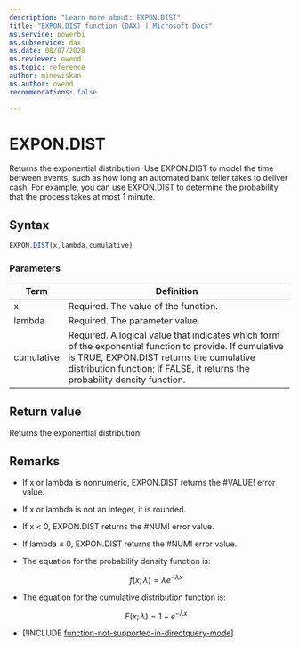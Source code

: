 ```yaml
---
description: "Learn more about: EXPON.DIST"
title: "EXPON.DIST function (DAX) | Microsoft Docs"
ms.service: powerbi 
ms.subservice: dax 
ms.date: 08/07/2020
ms.reviewer: owend
ms.topic: reference
author: minewiskan
ms.author: owend 
recommendations: false

---
```

# EXPON.DIST

Returns the exponential distribution. Use EXPON.DIST to model the time between events, such as how long an automated bank teller takes to deliver cash. For example, you can use EXPON.DIST to determine the probability that the process takes at most 1 minute.  
  
## Syntax  
  
```js
EXPON.DIST(x,lambda,cumulative)  
```
  
### Parameters  
  
|Term|Definition|  
|--------|--------------|  
|x|Required. The value of the function.|  
|lambda|Required. The parameter value.|  
|cumulative|Required. A logical value that indicates which form of the exponential function to provide. If cumulative is TRUE, EXPON.DIST returns the cumulative distribution function; if FALSE, it returns the probability density function.|  
  
## Return value

Returns the exponential distribution.  
  
## Remarks

- If x or lambda is nonnumeric, EXPON.DIST returns the #VALUE! error value.

- If x or lambda is not an integer, it is rounded.

- If x &lt; 0, EXPON.DIST returns the #NUM! error value.  

- If lambda ≤ 0, EXPON.DIST returns the #NUM! error value.  

- The equation for the probability density function is:  

    $$f(x; \lambda) = \lambda e^{-\lambda x}$$

- The equation for the cumulative distribution function is:  

    $$F(x; \lambda) = 1 - e^{-\lambda x}$$

- [!INCLUDE [function-not-supported-in-directquery-mode](includes/function-not-supported-in-directquery-mode.md)]
